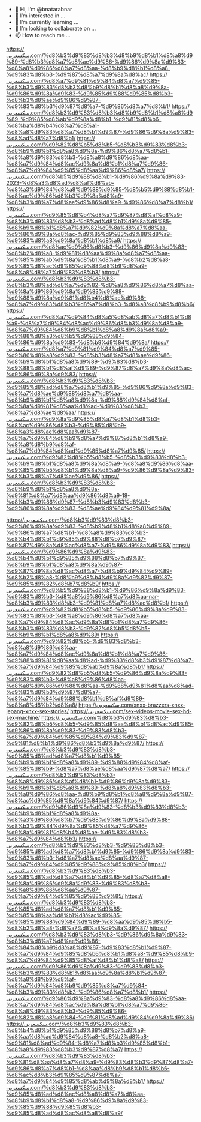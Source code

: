 - 👋 Hi, I’m @bnatarabnar
- 👀 I’m interested in ...
- 🌱 I’m currently learning ...
- 💞️ I’m looking to collaborate on ...
- 📫 How to reach me ...

<!---
bnatarabnar/bnatarabnar is a ✨ special ✨ repository because its `README.md` (this file) appears on your GitHub profile.
You can click the Preview link to take a look at your changes.
--->
https://سكسعربى.com/%d8%b3%d9%83%d8%b3%d8%b9%d8%b1%d8%a8%d9%89-%d8%b3%d8%a7%d8%ae%d9%86-%d9%86%d9%8a%d9%83-%d8%a8%d9%86%d8%a7%d8%aa-%d8%b9%d8%b1%d8%a8-%d9%83%d8%b3-%d9%87%d8%a7%d9%8a%d8%ac/
https://سكسعربى.com/%d8%a7%d9%81%d9%84%d8%a7%d9%85-%d8%b3%d9%83%d8%b3%d8%b9%d8%b1%d8%a8%d9%8a-%d9%86%d9%8a%d9%83-%d9%85%d9%88%d9%85%d8%b3-%d8%b3%d8%ae%d9%86%d9%87-%d9%83%d8%b3%d9%87%d8%a7-%d9%86%d8%a7%d8%b1/
https://سكسعربى.com/%d8%b3%d9%83%d8%b3%d8%b9%d8%b1%d8%a8%d9%89-%d9%85%d8%ab%d9%8a%d8%b1-%d9%81%d8%b6-%d8%ba%d8%b4%d8%a7%d8%a1-%d8%a8%d9%83%d8%a7%d8%b1%d9%87-%d9%86%d9%8a%d9%83-%d8%ad%d8%a7%d8%b1/
https://سكسعربى.com/%d9%82%d8%b5%d8%b5-%d8%b3%d9%83%d8%b3-%d8%b9%d8%b1%d8%a8%d9%8a-%d9%86%d8%a7%d8%b1-%d8%a8%d9%83%d8%b3-%d8%a8%d9%86%d8%aa-%d8%a7%d9%84%d8%ac%d9%8a%d8%b1%d8%a7%d9%86-%d8%a7%d9%84%d9%85%d8%aa%d9%86%d8%a7/
https://سكسعربى.com/%d8%b5%d9%88%d8%b1-%d9%86%d9%8a%d9%83-2023-%d8%a3%d8%ad%d8%af%d8%ab-%d8%a3%d9%84%d8%a8%d9%88%d9%85-%d8%b5%d9%88%d8%b1-%d8%ac%d9%86%d8%b3%d9%8a%d8%a9-%d8%b3%d8%a7%d8%ae%d9%86%d8%a9-%d9%86%d8%a7%d8%b1/
https://سكسعربى.com/%d9%85%d8%b4%d8%a7%d9%87%d8%af%d8%a9-%d8%b3%d9%83%d8%b3-%d8%ad%d8%b1%d9%8a%d9%85-%d8%b9%d8%b1%d8%a7%d9%82%d9%8a%d8%a7%d8%aa-%d9%86%d9%8a%d8%ac-%d9%85%d9%83%d9%88%d8%a9-%d9%83%d8%a8%d9%8a%d8%b1%d8%a9/
https://سكسعربى.com/%d8%ac%d9%86%d8%b3-%d9%86%d9%8a%d9%83-%d8%b2%d8%a8-%d9%81%d8%aa%d9%8a%d8%a7%d8%aa-%d9%85%d8%ab%d9%8a%d8%b1%d8%a9-%d8%b2%d8%a8-%d9%85%d8%ac%d9%85%d9%88%d8%b9%d8%a9-%d8%a8%d8%a7%d9%83%d8%b3/
https://سكسعربى.com/%d8%b3%d9%83%d8%b3-%d8%b3%d8%ad%d8%a7%d9%82-%d8%a8%d9%86%d8%a7%d8%aa-%d9%8a%d9%86%d9%8a%d9%83%d9%88-%d9%88%d9%8a%d9%81%d8%b4%d8%ae%d9%88-%d8%a7%d9%83%d8%b3%d8%a7%d8%b3-%d8%a8%d8%b9%d8%b6/
https://سكسعربى.com/%d8%a7%d9%84%d8%a5%d8%ab%d8%a7%d8%b1%d8%a9-%d8%a7%d9%84%d8%ac%d9%86%d8%b3%d9%8a%d8%a9-%d8%a7%d9%84%d8%b9%d8%b1%d8%a8%d9%8a%d8%a9-%d9%88%d8%a3%d8%b5%d9%88%d9%84-%d9%86%d9%8a%d9%83-%d8%b9%d9%84%d9%8a/
https://سكسعربى.com/%d8%a7%d9%81%d9%84%d8%a7%d9%85-%d9%86%d8%a8%d9%83-%d8%b3%d8%a7%d8%ae%d9%86-%d8%b9%d8%b1%d8%a8%d9%89-%d9%83%d8%b3-%d9%88%d8%b1%d8%af%d9%89-%d9%87%d8%a7%d9%8a%d8%ac-%d9%86%d9%8a%d9%83/
https://سكسعربى.com/%d8%b3%d9%83%d8%b3-%d9%85%d8%ad%d8%a7%d8%b1%d9%85-%d9%86%d9%8a%d9%83-%d8%a7%d8%ae%d9%88%d8%a7%d8%aa-%d8%b9%d8%b1%d8%a8%d9%8a-%d9%88%d9%84%d8%af-%d9%8a%d9%81%d8%aa%d8%ad-%d9%83%d8%b3-%d8%a7%d8%ae%d8%aa/
https://سكسعربى.com/%d9%8a%d9%85%d8%a7%d8%b1%d8%b3-%d8%ac%d9%86%d8%b3-%d9%85%d8%b9-%d8%a3%d8%ae%d8%aa%d9%87-%d8%a7%d9%84%d8%b9%d8%a7%d9%87%d8%b1%d8%a9-%d8%a8%d8%b9%d8%af-%d8%a7%d9%84%d8%ad%d9%85%d8%a7%d9%85/
https://سكسعربى.com/%d9%82%d8%b5%d8%b5-%d8%b3%d9%83%d8%b3-%d8%b9%d8%b1%d8%a8%d9%8a%d8%a9-%d8%a8%d9%86%d8%aa-%d9%85%d8%b5%d8%b1%d9%8a%d8%a9-%d9%86%d9%8a%d9%83-%d8%b3%d8%a7%d8%ae%d9%86/
https://سكسعربى.com/%d8%b3%d9%83%d8%b3-%d8%b9%d8%b1%d8%a8%d9%8a-%d9%81%d8%a7%d8%aa%d9%86%d8%a9-18-%d8%b3%d9%86%d9%87-%d8%b3%d9%83%d8%b3-%d9%86%d9%8a%d9%83-%d8%ae%d9%84%d9%81%d9%8a/


https://سكسعربى.com/%d8%b3%d9%83%d8%b3-%d9%86%d9%8a%d9%83-%d8%b9%d8%b1%d8%a8%d9%89-%d9%86%d8%a7%d8%b1-%d8%a8%d9%83%d8%b3-%d8%b4%d8%b1%d9%85%d9%88%d8%b7%d9%87-%d9%87%d9%8a%d8%ac%d8%a7-%d9%86%d9%8a%d9%83/
https://سكسعربى.com/%d9%86%d9%8a%d9%83-%d8%b4%d8%b1%d9%85%d9%88%d8%b7%d9%87-%d8%b9%d8%b1%d8%a8%d9%8a%d9%87-%d9%87%d9%8a%d8%ac%d8%a7-%d8%b9%d9%84%d9%89-%d8%b2%d8%a8-%d8%b9%d8%b4%d9%8a%d9%82%d9%87-%d9%85%d9%82%d8%b7%d8%b9/
https://سكسعربى.com/%d8%b5%d9%88%d8%b1-%d9%86%d9%8a%d9%83-%d9%83%d8%b3-%d8%a8%d9%86%d8%a7%d8%aa-nar-%d8%b3%d9%83%d8%b3-%d9%81%d8%a7%d8%ac%d8%b1/
https://سكسعربى.com/%d9%82%d8%b5%d8%b5-%d9%86%d9%8a%d9%83-%d9%83%d8%b3-%d8%a8%d9%86%d8%a7%d8%aa-%d8%a7%d9%84%d8%ac%d9%8a%d8%b1%d8%a7%d9%86-%d8%b3%d9%83%d8%b3-%d9%82%d8%b5%d8%b5-%d8%b9%d8%b1%d8%a8%d9%89/
https://سكسعربى.com/%d9%82%d8%b5-%d9%83%d8%b3-%d8%a8%d9%86%d8%aa-%d8%a7%d9%84%d8%ac%d9%8a%d8%b1%d8%a7%d9%86-%d9%88%d9%81%d8%aa%d8%ad-%d9%83%d8%b3%d9%87%d8%a7-%d8%a7%d9%84%d9%85%d8%ab%d9%8a%d8%b1/
https://سكسعربى.com/%d9%82%d8%b5%d8%b5-%d9%86%d9%8a%d9%83-%d9%83%d8%b3-%d8%a8%d9%86%d8%aa-%d8%a8%d9%86%d9%88%d8%aa-%d9%88%d9%81%d8%aa%d8%ad-%d9%83%d8%b3%d9%87%d8%a7-%d8%a7%d9%84%d9%88%d8%b1%d8%af%d9%89-%d8%a8%d8%b2%d8%a8/
https://سكسعربى.com/xnxx-brazzers-xnxx-jepang-xnxx-sex-stories/
https://سكسعربى.com/sex-videos-movie-sex-hd-sex-machine/
https://سكسعربى.com/%d8%b3%d9%83%d8%b3-%d9%82%d8%b5%d8%b5-%d9%85%d8%aa%d8%b1%d8%ac%d9%85-%d9%86%d9%8a%d9%83-%d9%83%d8%b3-%d8%a7%d9%84%d9%85%d9%84%d9%83%d9%87-%d9%81%d8%b1%d9%86%d8%b3%d9%8a%d9%87/
https://سكسعربى.com/%d8%b3%d9%83%d8%b3-%d9%85%d8%ad%d8%a7%d8%b1%d9%85-%d8%b9%d8%b1%d8%a8%d9%89-%d9%88%d9%84%d8%af-%d9%85%d8%b9-%d8%a7%d8%ae%d8%aa%d9%87%d8%a7/
https://سكسعربى.com/%d8%b3%d9%83%d8%b3-%d8%a8%d9%86%d8%af%d8%b1-%d9%86%d9%8a%d9%83-%d8%b9%d8%b1%d8%a8%d9%89-%d8%a8%d9%83%d8%b3-%d8%a8%d9%86%d8%aa-%d8%b9%d8%b1%d8%a8%d9%8a%d9%87-%d8%ac%d9%85%d9%8a%d9%84%d9%87/
https://سكسعربى.com/%d9%86%d9%8a%d9%83-%d8%b3%d9%83%d8%b3-%d8%b9%d8%b1%d8%a8%d9%8a-%d8%a3%d9%86%d8%b7%d9%88%d9%86%d9%8a%d9%88-%d8%b3%d9%84%d9%8a%d9%85%d8%a7%d9%86-%d9%8a%d9%81%d8%b4%d8%ae-%d9%83%d8%b3-%d8%a7%d9%84%d8%b3/
https://سكسعربى.com/%d8%b3%d9%83%d8%b3-%d9%83%d8%b3-%d9%85%d8%ad%d8%a7%d8%b1%d9%85-%d9%86%d9%8a%d9%83-%d9%83%d8%b3-%d8%a7%d8%ae%d8%aa%d9%87-%d8%a7%d9%84%d9%85%d9%88%d9%85%d8%b3/
https://سكسعربى.com/%d8%b3%d9%83%d8%b3-%d9%85%d8%ad%d8%a7%d8%b1%d9%85-%d8%a7%d8%a8-%d9%8a%d9%86%d9%8a%d9%83-%d9%83%d8%b3-%d8%a8%d9%86%d8%aa%d9%87-%d8%a7%d9%84%d9%85%d9%88%d9%85/
https://سكسعربى.com/%d8%b3%d9%83%d8%b3-%d9%85%d8%ad%d8%a7%d8%b1%d9%85-%d9%85%d8%aa%d8%b1%d8%ac%d9%85-%d9%85%d9%88%d9%84%d9%89-%d8%aa%d9%85%d8%b5-%d8%b2%d8%a8-%d8%a7%d8%a8%d9%8a%d9%87/
https://سكسعربى.com/%d8%b3%d9%83%d8%b3-%d9%86%d9%8a%d9%83-%d8%b3%d8%a7%d8%ae%d9%86-%d9%84%d8%b9%d8%a8%d9%87-%d9%83%d8%b1%d9%87-%d8%a7%d9%84%d9%85%d8%b6%d8%b1%d8%a8-%d9%85%d8%b9-%d8%a7%d9%84%d9%85%d8%af%d8%b1%d8%a8/
https://سكسعربى.com/%d9%86%d9%8a%d9%83-%d9%83%d8%b3-%d8%b3%d9%83%d8%b1%d8%aa%d9%8a%d8%b1%d9%87-%d8%a8%d8%b9%d8%af-%d8%a7%d9%84%d8%b9%d9%85%d8%a7%d9%84-%d8%b3%d9%83%d8%b3-%d9%86%d8%a7%d8%b1/
https://سكسعربى.com/%d9%86%d9%8a%d9%83-%d8%a8%d9%86%d8%aa-%d8%a7%d9%84%d8%ac%d9%8a%d8%b1%d8%a7%d9%86-%d8%a8%d9%83%d8%b3-%d9%85%d9%86-%d9%82%d8%a8%d9%84-%d9%81%d8%ad%d9%84%d9%8a%d9%86/
https://سكسعربى.com/%d8%b3%d9%83%d8%b3-%d8%b4%d8%b1%d9%85%d9%88%d8%b7%d8%a9-%d8%aa%d8%ad%d9%84%d8%a8-%d8%b2%d8%a8-%d9%81%d8%ad%d9%84-%d8%a7%d8%b3%d9%85%d8%b1-%d8%a8%d9%83%d8%b3%d9%87%d8%a7/
https://سكسعربى.com/%d8%b3%d9%83%d8%b3-%d9%81%d8%aa%d8%a7%d8%a9-%d9%83%d8%b3%d9%87%d8%a7-%d9%86%d8%a7%d8%b1-%d8%aa%d8%b9%d8%b1%d8%b6-%d8%ac%d8%b3%d9%85%d9%87%d8%a7-%d8%a7%d9%84%d9%85%d8%ab%d9%8a%d8%b1/
https://سكسعربى.com/%d8%b3%d9%83%d8%b3-%d9%85%d8%ad%d8%ac%d8%a8%d8%a7%d8%aa-%d8%b9%d8%b1%d8%a8-%d9%86%d9%8a%d9%83-%d9%85%d9%88%d9%85%d8%b3-%d9%85%d8%ad%d8%ac%d8%a8%d8%a9/
